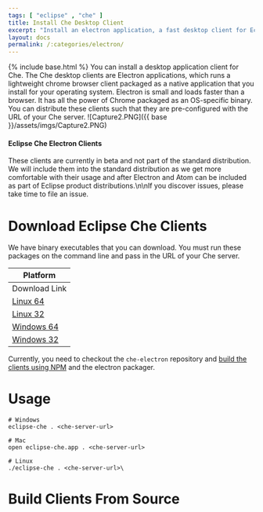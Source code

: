 ```yaml
---
tags: [ "eclipse" , "che" ]
title: Install Che Desktop Client
excerpt: "Install an electron application, a fast desktop client for Eclipse Che"
layout: docs
permalink: /:categories/electron/
---
```

{% include base.html %}
You can install a desktop application client for Che. The Che desktop clients are Electron applications, which runs a lightweight chrome browser client packaged as a native application that you install for your operating system. Electron is small and loads faster than a browser. It has all the power of Chrome packaged as an OS-specific binary. You can distribute these clients such that they are pre-configured with the URL of your Che server.
![Capture2.PNG]({{ base }}/assets/imgs/Capture2.PNG)

#### Eclipse Che Electron Clients
These clients are currently in beta and not part of the standard distribution. We will include them into the standard distribution as we get more comfortable with their usage and after Electron and Atom can be included as part of Eclipse product distributions.\n\nIf you discover issues, please take time to file an issue.  


# Download Eclipse Che Clients  
We have binary executables that you can download. You must run these packages on the command line and pass in the URL of your Che server.

| Platform   
| ---
| Download Link   
| [Linux 64](https://github.com/TylerJewell/che-electron/releases/download/4.0.0-beta/eclipse-che-electron-linux64.zip)   
| [Linux 32](https://github.com/TylerJewell/che-electron/releases/download/4.0.0-beta/eclipse-che-electron-linux32.zip)   
| [Windows 64](https://github.com/TylerJewell/che-electron/releases/download/4.0.0-beta/eclipse-che-electron-win64.zip)   
| [Windows 32](https://github.com/TylerJewell/che-electron/releases/download/4.0.0-beta/eclipse-che-electron-win32.zip)   

Currently, you need to checkout the `che-electron` repository and [build the clients using NPM](https://github.com/TylerJewell/che-electron) and the electron packager.
# Usage  

```shell  
# Windows
eclipse-che . <che-server-url>

# Mac
open eclipse-che.app . <che-server-url>

# Linux
./eclipse-che . <che-server-url>\
```

# Build Clients From Source  
